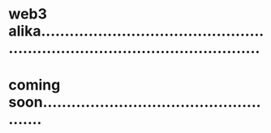 # web3 alika....................................................................................................
# coming soon.....................................................
